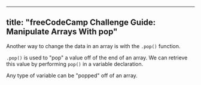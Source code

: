 
---
title: "freeCodeCamp Challenge Guide: Manipulate Arrays With pop"
---

Another way to change the data in an array is with the `.pop()` function.

`.pop()` is used to "pop" a value off of the end of an array. We can retrieve this value by performing `pop()` in a variable declaration.

Any type of variable can be "popped" off of an array.
